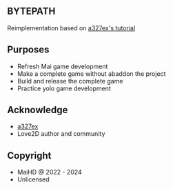 BYTEPATH
--------
Reimplementation based on [a327ex's tutorial](https://github.com/a327ex/blog/issues/30)

Purposes
--------
- Refresh Mai game development
- Make a complete game without abaddon the project
- Build and release the complete game
- Practice yolo game development

Acknowledge
-----------
- [a327ex](https://github.com/a327ex)
- Love2D author and community

Copyright
---------
- MaiHD @ 2022 - 2024
- Unlicensed
